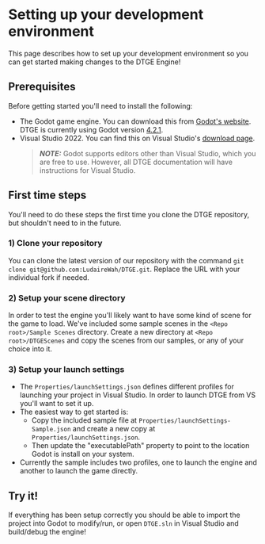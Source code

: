 # Setting up your development environment
This page describes how to set up your development environment so you can get started making changes to the DTGE Engine!

## Prerequisites
Before getting started you'll need to install the following:
- The Godot game engine. You can download this from [Godot's website](https://godotengine.org/download). DTGE is currently using Godot version [4.2.1](https://godotengine.org/download/archive/4.2.1-stable).
- Visual Studio 2022. You can find this on Visual Studio's [download page](https://visualstudio.microsoft.com/downloads/).
  > **_NOTE:_**  Godot supports editors other than Visual Studio, which you are free to use. However, all DTGE documentation will have instructions for Visual Studio.

## First time steps
You'll need to do these steps the first time you clone the DTGE repository, but shouldn't need to in the future.

### 1) Clone your repository
You can clone the latest version of our repository with the command `git clone git@github.com:LudaireWah/DTGE.git`. Replace the URL with your individual fork if needed.

### 2) Setup your scene directory
In order to test the engine you'll likely want to have some kind of scene for the game to load. We've included some sample scenes in the `<Repo root>/Sample Scenes` directory. Create a new directory at `<Repo root>/DTGEScenes` and copy the scenes from our samples, or any of your choice into it.

### 3) Setup your launch settings
- The `Properties/launchSettings.json` defines different profiles for launching your project in Visual Studio. In order to launch DTGE from VS you'll want to set it up. 
- The easiest way to get started is:
  - Copy the included sample file at `Properties/launchSettings-Sample.json` and create a new copy at `Properties/launchSettings.json`.
  - Then update the "executablePath" property to point to the location Godot is install on your system.
- Currently the sample includes two profiles, one to launch the engine and another to launch the game directly.

## Try it!
If everything has been setup correctly you should be able to import the project into Godot to modify/run, or open `DTGE.sln` in Visual Studio and build/debug the engine!